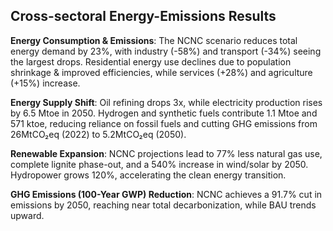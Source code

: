 ## Cross-sectoral Energy-Emissions Results

**Energy Consumption & Emissions**: The NCNC scenario reduces total energy demand by 23%, with industry (-58%) and transport (-34%) seeing the largest drops. Residential energy use declines due to population shrinkage & improved efficiencies, while services (+28%) and agriculture (+15%) increase.

**Energy Supply Shift**: Oil refining drops 3x, while electricity production rises by 6.5 Mtoe in 2050. Hydrogen and synthetic fuels contribute 1.1 Mtoe and 571 ktoe, reducing reliance on fossil fuels and cutting GHG emissions from 26MtCO₂eq (2022) to 5.2MtCO₂eq (2050).

**Renewable Expansion**: NCNC projections lead to 77% less natural gas use, complete lignite phase-out, and a 540% increase in wind/solar by 2050. Hydropower grows 120%, accelerating the clean energy transition.

**GHG Emissions (100-Year GWP) Reduction**: NCNC achieves a 91.7% cut in emissions by 2050, reaching near total decarbonization, while BAU trends upward.
